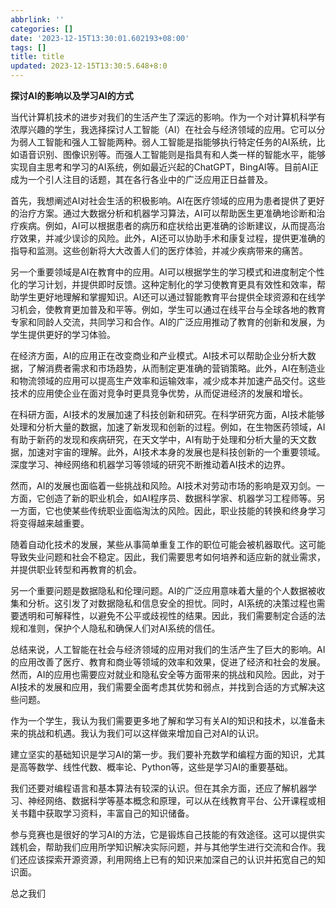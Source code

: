 ```yaml
---
abbrlink: ''
categories: []
date: '2023-12-15T13:30:01.602193+08:00'
tags: []
title: title
updated: 2023-12-15T13:30:5.648+8:0
---
```

**探讨AI的影响以及学习AI的方式**

当代计算机技术的进步对我们的生活产生了深远的影响。作为一个对计算机科学有浓厚兴趣的学生，我选择探讨人工智能（AI）在社会与经济领域的应用。它可以分为弱人工智能和强人工智能两种。弱人工智能是指能够执行特定任务的AI系统，比如语音识别、图像识别等。而强人工智能则是指具有和人类一样的智能水平，能够实现自主思考和学习的AI系统，例如最近兴起的ChatGPT，BingAI等。目前AI正成为一个引人注目的话题，其在各行各业中的广泛应用正日益普及。

首先，我想阐述AI对社会生活的积极影响。AI在医疗领域的应用为患者提供了更好的治疗方案。通过大数据分析和机器学习算法，AI可以帮助医生更准确地诊断和治疗疾病。例如，AI可以根据患者的病历和症状给出更准确的诊断建议，从而提高治疗效果，并减少误诊的风险。此外，AI还可以协助手术和康复过程，提供更准确的指导和监测。这些创新将大大改善人们的医疗体验，并减少疾病带来的痛苦。

另一个重要领域是AI在教育中的应用。AI可以根据学生的学习模式和进度制定个性化的学习计划，并提供即时反馈。这种定制化的学习使教育更具有效性和效率，帮助学生更好地理解和掌握知识。AI还可以通过智能教育平台提供全球资源和在线学习机会，使教育更加普及和平等。例如，学生可以通过在线平台与全球各地的教育专家和同龄人交流，共同学习和合作。AI的广泛应用推动了教育的创新和发展，为学生提供更好的学习体验。

在经济方面，AI的应用正在改变商业和产业模式。AI技术可以帮助企业分析大数据，了解消费者需求和市场趋势，从而制定更准确的营销策略。此外，AI在制造业和物流领域的应用可以提高生产效率和运输效率，减少成本并加速产品交付。这些技术的应用使企业在面对竞争时更具竞争优势，从而促进经济的发展和增长。

在科研方面，AI技术的发展加速了科技创新和研究。在科学研究方面，AI技术能够处理和分析大量的数据，加速了新发现和创新的过程。例如，在生物医药领域，AI有助于新药的发现和疾病研究，在天文学中，AI有助于处理和分析大量的天文数据，加速对宇宙的理解。此外，AI技术本身的发展也是科技创新的一个重要领域。深度学习、神经网络和机器学习等领域的研究不断推动着AI技术的边界。

然而，AI的发展也面临着一些挑战和风险。AI技术对劳动市场的影响是双刃剑。一方面，它创造了新的职业机会，如AI程序员、数据科学家、机器学习工程师等。另一方面，它也使某些传统职业面临淘汰的风险。因此，职业技能的转换和终身学习将变得越来越重要。

随着自动化技术的发展，某些从事简单重复工作的职位可能会被机器取代。这可能导致失业问题和社会不稳定。因此，我们需要思考如何培养和适应新的就业需求，并提供职业转型和再教育的机会。

另一个重要问题是数据隐私和伦理问题。AI的广泛应用意味着大量的个人数据被收集和分析。这引发了对数据隐私和信息安全的担忧。同时，AI系统的决策过程也需要透明和可解释性，以避免不公平或歧视性的结果。因此，我们需要制定合适的法规和准则，保护个人隐私和确保人们对AI系统的信任。

总结来说，人工智能在社会与经济领域的应用对我们的生活产生了巨大的影响。AI的应用改善了医疗、教育和商业等领域的效率和效果，促进了经济和社会的发展。然而，AI的应用也需要应对就业和隐私安全等方面带来的挑战和风险。因此，对于AI技术的发展和应用，我们需要全面考虑其优势和弱点，并找到合适的方式解决这些问题。

作为一个学生，我认为我们需要更多地了解和学习有关AI的知识和技术，以准备未来的挑战和机遇。我认为我们可以这样做来增加自己对AI的认识。

建立坚实的基础知识是学习AI的第一步。我们要补充数学和编程方面的知识，尤其是高等数学、线性代数、概率论、Python等，这些是学习AI的重要基础。

我们还要对编程语言和基本算法有较深的认识。但在其余方面，还应了解机器学习、神经网络、数据科学等基本概念和原理，可以从在线教育平台、公开课程或相关书籍中获取学习资料，丰富自己的知识储备。

参与竞赛也是很好的学习AI的方法，它是锻炼自己技能的有效途径。这可以提供实践机会，帮助我们应用所学知识解决实际问题，并与其他学生进行交流和合作。我们还应该探索开源资源，利用网络上已有的知识来加深自己的认识并拓宽自己的知识面。

总之我们